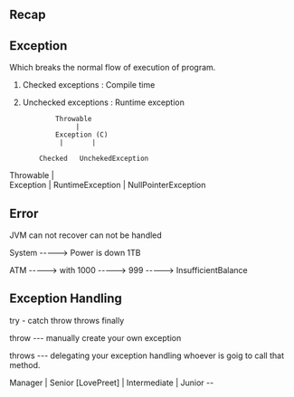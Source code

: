 ## Recap

## Exception 
Which breaks the normal flow of execution of program. 

1. Checked exceptions   : Compile time   
2. Unchecked exceptions : Runtime exception 


               Throwable
                    |
               Exception (C)
                |       |
   
           Checked   UnchekedException

Throwable
  |  
Exception 
  |
RuntimeException
  |
NullPointerException 






## Error 
JVM can not recover
can not be handled


System -----> Power is down
1TB




ATM -----> with 1000  -----> 999   -----> InsufficientBalance 



## Exception Handling 

try - catch
throw 
throws 
finally 


throw --- manually create your own exception 

throws --- delegating your exception handling whoever is goig to call that method. 


Manager 
  |
Senior  [LovePreet]
  |
Intermediate 
  |
Junior  -- 


